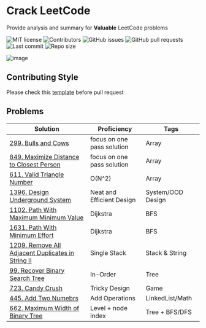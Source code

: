 # Crack LeetCode

Provide analysis and summary for **Valuable** LeetCode problems

![MIT license](https://img.shields.io/badge/License-MIT-green.svg)
![Contributors](https://img.shields.io/github/contributors/TianQ20/Crack-LeetCode)
![GitHub issues](https://img.shields.io/github/issues/TianQ20/Crack-LeetCode)
![GitHub pull requests](https://img.shields.io/github/issues-pr/TianQ20/Crack-LeetCode)
![Last commit](https://img.shields.io/github/last-commit/TianQ20/Crack-LeetCode)
![Repo size](https://img.shields.io/github/repo-size/TianQ20/Crack-LeetCode)

![image](https://user-images.githubusercontent.com/54377114/97521222-7cc2b280-1973-11eb-915b-6c07c8d82a07.png)

## Contributing Style

Please check this [template](https://github.com/TianQ20/Crack-LeetCode/blob/main/template.md) before pull request

## Problems

| Solution | Proficiency | Tags |
| -------- | -------- | --------
| [299. Bulls and Cows](https://github.com/TianQ20/Crack-LeetCode/blob/main/AlgoTogether_program/week1/required/299.md) | focus on one pass solution | Array |
| [849. Maximize Distance to Closest Person](https://github.com/TianQ20/Crack-LeetCode/blob/main/Questions/Array/849.md) | focus on one pass solution | Array |
| [611. Valid Triangle Number](https://github.com/TianQ20/Crack-LeetCode/blob/main/Questions/Array/611.%20Valid%20Triangle%20Number.md) | O(N^2) | Array |
| [1396. Design Underground System](https://github.com/TianQ20/Crack-LeetCode/blob/main/Questions/SystemDesign/1396.%20Design%20Underground%20System.md) | Neat and Efficient Design | System/OOD Design |
| [1102. Path With Maximum Minimum Value](https://github.com/TianQ20/Crack-LeetCode/blob/main/Questions/Graph/1102.%20Path%20With%20Maximum%20Minimum%20Value.md) | Dijkstra | BFS |
| [1631. Path With Minimum Effort](https://github.com/TianQ20/Crack-LeetCode/blob/main/Questions/Graph/1631.%20Path%20With%20Minimum%20Effort.md) | Dijkstra | BFS |
| [1209. Remove All Adjacent Duplicates in String II](https://github.com/TianQ20/Crack-LeetCode/blob/main/Questions/String/1209.%20Remove%20All%20Adjacent%20Duplicates%20in%20String%20II.md) | Single Stack | Stack & String |
| [99. Recover Binary Search Tree](https://github.com/TianQ20/Crack-LeetCode/blob/main/Questions/Tree/99.%20Recover%20Binary%20Search%20Tree.md) | In-Order | Tree |
| [723. Candy Crush](https://github.com/TianQ20/Crack-LeetCode/blob/main/Questions/GameSimulation/723.%20Candy%20Crush.md)| Tricky Design | Game |
| [445. Add Two Numebrs](https://github.com/TianQ20/Crack-LeetCode/blob/main/Questions/LinkedList/445.%20Add%20Two%20Numbers%20II.md)| Add Operations | LinkedList/Math |
| [662. Maximum Width of Binary Tree](https://github.com/TianQ20/Crack-LeetCode/blob/main/Questions/Tree/662.%20Maximum%20Width%20of%20Binary%20Tree.md)| Level + node index | Tree + BFS/DFS |
